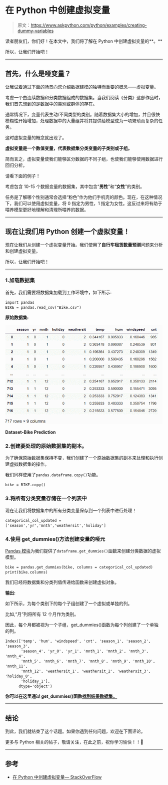 # 在 Python 中创建虚拟变量

> 原文：<https://www.askpython.com/python/examples/creating-dummy-variables>

读者朋友们，你们好！在本文中，我们将了解在 Python 中创建虚拟变量的**。**

所以，让我们开始吧！

* * *

## 首先，什么是哑变量？

让我试着通过下面的场景向您介绍数据建模的独特而重要的概念——虚拟变量。

考虑一个由连续数据和分类数据组成的数据集。当我们阅读《分类》这部作品时，我们首先想到的是数据中的类别或群体的存在。

通常情况下，变量代表生动/不同类型的类别。随着数据集大小的增加，并且很快模糊性开始增加，处理数据中的大量组并将其提供给模型成为一项繁琐而复杂的任务。

这时虚拟变量的概念就出现了。

**虚拟变量是一个数值变量，代表数据集分类变量的子类别或子组。**

简而言之，虚拟变量使我们能够区分数据的不同子组，也使我们能够使用数据进行回归分析。

请看下面的例子！

考虑包含 10-15 个数据变量的数据集，其中包含“**男性**”和“**女性**”的类别。

任务是了解哪个性别通常会选择“粉色”作为他们手机壳的颜色。现在，在这种情况下，我们可以使用虚拟变量，将 0 指定为男性，1 指定为女性。这反过来将有助于喂养模型更好地理解和清理所喂养的数据。

* * *

## 现在让我们用 Python 创建一个虚拟变量！

现在让我们从创建一个虚拟变量开始。我们使用了**自行车租赁数量预测**问题来分析和创建虚拟变量。

所以，让我们开始吧！

* * *

### 1.加载数据集

首先，我们需要将数据集加载到工作环境中，如下所示:

```
import pandas
BIKE = pandas.read_csv("Bike.csv")

```

**原始数据集:**

![Dataset-Bike Prediction](img/7af9db94ae1856b9875b2e58dd1a2975.png)

**Dataset-Bike Prediction**

### 2.创建要处理的原始数据集的副本。

为了确保原始数据集保持不变，我们创建了一个原始数据集的副本来处理和执行创建虚拟数据集的操作。

我们同样使用了`pandas.dataframe.copy()`功能。

```
bike = BIKE.copy()

```

### 3.将所有分类变量存储在一个列表中

现在让我们将数据集中的所有分类变量保存到一个列表中进行处理！

```
categorical_col_updated = ['season','yr','mnth','weathersit','holiday']

```

### 4.使用 get_dummies()方法创建变量的哑元

[Pandas 模块](https://www.askpython.com/python-modules/pandas/python-pandas-module-tutorial)为我们提供了`dataframe.get_dummies()`函数来创建分类数据的虚拟模型。

```
bike = pandas.get_dummies(bike, columns = categorical_col_updated) print(bike.columns)

```

我们已经将数据集和分类列值传递给函数来创建虚拟对象。

**输出:**

如下所示，为每个类别下的每个子组创建了一个虚拟或单独的列。

比如,“月”列将所有 12 个月作为类别。

因此，每个月都被视为一个子组，get_dummies()函数为每个列创建了一个单独的列。

```
Index(['temp', 'hum', 'windspeed', 'cnt', 'season_1', 'season_2', 'season_3',
       'season_4', 'yr_0', 'yr_1', 'mnth_1', 'mnth_2', 'mnth_3', 'mnth_4',
       'mnth_5', 'mnth_6', 'mnth_7', 'mnth_8', 'mnth_9', 'mnth_10', 'mnth_11',
       'mnth_12', 'weathersit_1', 'weathersit_2', 'weathersit_3', 'holiday_0',
       'holiday_1'],
      dtype='object')

```

**你可以在这里通过 get_dummies()函数[找到结果数据集。](https://github.com/Safa1615/BIKE-RENTAL-COUNT/blob/master/Bike.csv)**

* * *

## 结论

到此，我们就结束了这个话题。如果你遇到任何问题，欢迎在下面评论。

更多与 Python 相关的帖子，敬请关注，在此之前，祝你学习愉快！！🙂

* * *

## 参考

*   [在 Python 中创建虚拟变量— StackOverFlow](https://stackoverflow.com/questions/11587782/creating-dummy-variables-in-pandas-for-python)